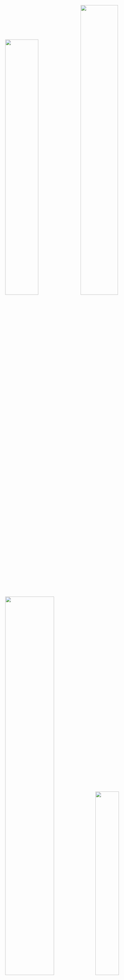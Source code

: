 
  <div id="to-the-top" align="center">
  <a alt="anuraghazra/github-readme-stats" href="https://github.com/anuraghazra/github-readme-stats"><img width="46%" src="stats.svg" /></a>
  &nbsp;
  <a alt="DenverCoder1/github-readme-streak-stats" href="https://github.com/DenverCoder1/github-readme-streak-stats"><img width="49%" src="streak.svg" /></a>
  <a alt="Ashutosh00710/github-readme-activity-graph" href="https://github.com/Ashutosh00710/github-readme-activity-graph"><img width="56%" src="activity.svg" ></a>
  &nbsp;
  <a alt="ryo-ma/github-profile-trophy" href="https://github.com/ryo-ma/github-profile-trophy"><img width="39%" src="trophies.svg" /></a>
  </div>
  <hr />
  

[📃](#--📃) ✨ [Assembly](#--assembly) ✨ [Astro](#--astro) ✨ [Bikeshed](#--bikeshed) ✨ [C](#--c) ✨ [C++](#--c++) ✨ [CSS](#--css) ✨ [Dockerfile](#--dockerfile) ✨ [Go](#--go) ✨ [HCL](#--hcl) ✨ [HTML](#--html) ✨ [Java](#--java) ✨ [JavaScript](#--javascript) ✨ [Jupyter Notebook](#--jupyter-notebook) ✨ [OCaml](#--ocaml) ✨ [PHP](#--php) ✨ [Python](#--python) ✨ [Rust](#--rust) ✨ [SCSS](#--scss) ✨ [Shell](#--shell) ✨ [Solidity](#--solidity) ✨ [Starlark](#--starlark) ✨ [TypeScript](#--typescript) ✨ [Vue](#--vue) ✨ [WebAssembly](#--webassembly)

## [🔝 ✨ 📃](#to-the-top)

 - [web-padawan/awesome-lit](https://github.com/web-padawan/awesome-lit) - A curated list of awesome Lit resources. - *[ [awesome](https://github.com/topics/awesome), [awesome-list](https://github.com/topics/awesome-list), [lit-html](https://github.com/topics/lit-html) ]* - *last updated on Mar 21, 2025 @ 9:49:20 PM*
 - [Zjh-819/LLMDataHub](https://github.com/Zjh-819/LLMDataHub) - A quick guide (especially) for trending instruction finetuning datasets  - *[ [chatbot](https://github.com/topics/chatbot), [chatgpt](https://github.com/topics/chatgpt), [dataset](https://github.com/topics/dataset), [llm](https://github.com/topics/llm) ]* - *last updated on Mar 21, 2025 @ 4:07:20 PM*
 - [trusktr/WebGL-WebGPU-frameworks-libraries](https://github.com/trusktr/WebGL-WebGPU-frameworks-libraries) - A list WebGL/WebGPU/WebXR of libraries and frameworks. - *[ ]* - *last updated on Feb 1, 2025 @ 4:57:48 PM*
 - [Corsinvest/awesome-proxmox-ve](https://github.com/Corsinvest/awesome-proxmox-ve) - A collection of awesome Proxmox VE documentation, tools, api, blogs, site - *[ [article](https://github.com/topics/article), [awesome](https://github.com/topics/awesome), [awesome-list](https://github.com/topics/awesome-list), [proxmox](https://github.com/topics/proxmox), [proxmox-api](https://github.com/topics/proxmox-api), [proxmox-ve](https://github.com/topics/proxmox-ve), [proxmox-virtualization](https://github.com/topics/proxmox-virtualization), [proxmoxve](https://github.com/topics/proxmoxve) ]* - *last updated on Mar 21, 2025 @ 11:50:23 AM*
 - [2-fly-4-ai/V0-system-prompt](https://github.com/2-fly-4-ai/V0-system-prompt) - undefined - *[ ]* - *last updated on Mar 21, 2025 @ 11:26:02 PM*
 - [FavioVazquez/ds-cheatsheets](https://github.com/FavioVazquez/ds-cheatsheets) - List of Data Science Cheatsheets to rule the world - *[ [cheatsheet](https://github.com/topics/cheatsheet), [datascience](https://github.com/topics/datascience), [jupyter](https://github.com/topics/jupyter), [programming](https://github.com/topics/programming), [python](https://github.com/topics/python), [r](https://github.com/topics/r), [spark](https://github.com/topics/spark) ]* - *last updated on Mar 21, 2025 @ 5:08:06 PM*
 - [algomatic-inc/awesome-ai-agents-guide](https://github.com/algomatic-inc/awesome-ai-agents-guide) - 🤖 A collection of AI agents includes research papers, blogs, and products focused on developing autonomous systems. - *[ [ai-agent](https://github.com/topics/ai-agent), [llm](https://github.com/topics/llm), [llm-agent](https://github.com/topics/llm-agent), [memory](https://github.com/topics/memory), [multi-agent-system](https://github.com/topics/multi-agent-system), [perception](https://github.com/topics/perception), [planning](https://github.com/topics/planning), [reasoning](https://github.com/topics/reasoning), [reflection](https://github.com/topics/reflection) ]* - *last updated on Feb 24, 2025 @ 10:27:17 AM*
 - [trimstray/the-book-of-secret-knowledge](https://github.com/trimstray/the-book-of-secret-knowledge) - A collection of inspiring lists, manuals, cheatsheets, blogs, hacks, one-liners, cli/web tools and more. - *[ [awesome](https://github.com/topics/awesome), [awesome-list](https://github.com/topics/awesome-list), [bsd](https://github.com/topics/bsd), [cheatsheets](https://github.com/topics/cheatsheets), [devops](https://github.com/topics/devops), [guidelines](https://github.com/topics/guidelines), [hacking](https://github.com/topics/hacking), [hacks](https://github.com/topics/hacks), [howtos](https://github.com/topics/howtos), [linux](https://github.com/topics/linux), [lists](https://github.com/topics/lists), [manuals](https://github.com/topics/manuals), [one-liners](https://github.com/topics/one-liners), [pentesters](https://github.com/topics/pentesters), [resources](https://github.com/topics/resources), [search-engines](https://github.com/topics/search-engines), [security](https://github.com/topics/security), [security-researchers](https://github.com/topics/security-researchers), [sysops](https://github.com/topics/sysops) ]* - *last updated on Mar 22, 2025 @ 12:08:50 AM*
 - [TheSpeedX/PROXY-List](https://github.com/TheSpeedX/PROXY-List) - Get PROXY List  that gets updated everyday - *[ [anonymity](https://github.com/topics/anonymity), [anonymous](https://github.com/topics/anonymous), [elite](https://github.com/topics/elite), [free](https://github.com/topics/free), [free-proxy](https://github.com/topics/free-proxy), [hacking](https://github.com/topics/hacking), [http](https://github.com/topics/http), [https-proxy](https://github.com/topics/https-proxy), [proxy](https://github.com/topics/proxy), [proxy-list](https://github.com/topics/proxy-list), [socker](https://github.com/topics/socker), [socks](https://github.com/topics/socks), [socks-proxy](https://github.com/topics/socks-proxy), [socks4-proxy](https://github.com/topics/socks4-proxy), [socks5-proxy](https://github.com/topics/socks5-proxy), [speedx](https://github.com/topics/speedx), [vpn](https://github.com/topics/vpn) ]* - *last updated on Mar 21, 2025 @ 11:35:18 AM*
 - [akr3ch/BugBountyBooks](https://github.com/akr3ch/BugBountyBooks) - A collection of PDF/books about the modern web application security and bug bounty. - *[ [bugbounty](https://github.com/topics/bugbounty), [bugbountybooks](https://github.com/topics/bugbountybooks), [bugbountypdf](https://github.com/topics/bugbountypdf), [bugbountytips](https://github.com/topics/bugbountytips), [cheatsheets](https://github.com/topics/cheatsheets), [hackingbooks](https://github.com/topics/hackingbooks) ]* - *last updated on Mar 21, 2025 @ 5:15:28 PM*
 - [nrwl/workshop-nx-labs](https://github.com/nrwl/workshop-nx-labs) - Lab exercises for the Nx Enterprise workshop(s) - *[ ]* - *last updated on Apr 14, 2024 @ 10:34:21 AM*

## [🔝 ✨ Assembly](#to-the-top)

 - [janroesner/sixty5o2](https://github.com/janroesner/sixty5o2) - Micro Kernel / Bootloader for Ben Eater's 6502 Computer - *[ ]* - *last updated on Jan 9, 2025 @ 7:21:12 AM*

## [🔝 ✨ Astro](#to-the-top)

 - [cameronapak/freedom-stack](https://github.com/cameronapak/freedom-stack) - A full-stack Astro starter kit that feels freeing and is free. Ready for use, and even better when using Cursor's IDE. - *[ [alpinejs](https://github.com/topics/alpinejs), [astro](https://github.com/topics/astro), [astro-db](https://github.com/topics/astro-db), [astrojs](https://github.com/topics/astrojs), [astrojs-boilerplate](https://github.com/topics/astrojs-boilerplate), [astrojs-template](https://github.com/topics/astrojs-template), [full-stack](https://github.com/topics/full-stack), [htmx](https://github.com/topics/htmx), [libsql](https://github.com/topics/libsql), [saas-boilerplate](https://github.com/topics/saas-boilerplate), [saas-starter-kit](https://github.com/topics/saas-starter-kit), [turso](https://github.com/topics/turso) ]* - *last updated on Mar 20, 2025 @ 3:05:33 PM*

## [🔝 ✨ Bikeshed](#to-the-top)

 - [immersive-web/WebXR-WebGPU-Binding](https://github.com/immersive-web/WebXR-WebGPU-Binding) - undefined - *[ [incubation](https://github.com/topics/incubation), [webxr](https://github.com/topics/webxr) ]* - *last updated on Mar 7, 2025 @ 9:13:48 AM*

## [🔝 ✨ C](#to-the-top)

 - [php/php-src](https://github.com/php/php-src) - The PHP Interpreter - *[ ]* - *last updated on Mar 21, 2025 @ 6:28:07 PM*
 - [Yubico/yubico-piv-tool](https://github.com/Yubico/yubico-piv-tool) - Command line tool for the YubiKey PIV application - *[ [piv](https://github.com/topics/piv), [pkcs11](https://github.com/topics/pkcs11), [yubikey](https://github.com/topics/yubikey) ]* - *last updated on Mar 19, 2025 @ 10:53:59 PM*
 - [therealsaumil/static-arm-bins](https://github.com/therealsaumil/static-arm-bins) - Statically compiled ARM binaries for debugging and runtime analysis - *[ ]* - *last updated on Mar 13, 2025 @ 2:36:47 AM*
 - [qemu/qemu](https://github.com/qemu/qemu) - Official QEMU mirror. Please see https://www.qemu.org/contribute/ for how to submit changes to QEMU. Pull Requests are ignored. Please only use release tarballs from the QEMU website. - *[ [emulation](https://github.com/topics/emulation), [qemu](https://github.com/topics/qemu), [virtualization](https://github.com/topics/virtualization) ]* - *last updated on Mar 22, 2025 @ 12:04:08 AM*
 - [gitter-badger/modbusd](https://github.com/gitter-badger/modbusd) - Modbus master daemon based on libmodbus - *[ ]* - *last updated on Apr 29, 2022 @ 2:47:23 AM*

## [🔝 ✨ C++](#to-the-top)

 - [codeplaysoftware/cuda-to-sycl-nbody](https://github.com/codeplaysoftware/cuda-to-sycl-nbody) - undefined - *[ ]* - *last updated on Feb 8, 2025 @ 7:08:02 PM*
 - [emscripten-core/emscripten](https://github.com/emscripten-core/emscripten) - Emscripten: An LLVM-to-WebAssembly Compiler - *[ [emscripten](https://github.com/topics/emscripten), [hacktoberfest](https://github.com/topics/hacktoberfest), [wasm](https://github.com/topics/wasm), [webassembly](https://github.com/topics/webassembly) ]* - *last updated on Mar 21, 2025 @ 11:29:02 PM*
 - [uxlfoundation/oneapi-construction-kit](https://github.com/uxlfoundation/oneapi-construction-kit) - undefined - *[ ]* - *last updated on Mar 21, 2025 @ 4:02:32 PM*

## [🔝 ✨ CSS](#to-the-top)

 - [mrholek/CoreUI-AngularJS](https://github.com/mrholek/CoreUI-AngularJS) - CoreUI AngularJS is free AngularJS admin template based on Bootstrap 4 - *[ [admin](https://github.com/topics/admin), [admin-dashboard](https://github.com/topics/admin-dashboard), [admin-panel](https://github.com/topics/admin-panel), [angularjs](https://github.com/topics/angularjs), [bootstrap](https://github.com/topics/bootstrap), [bootstrap-4](https://github.com/topics/bootstrap-4), [bootstrap-theme](https://github.com/topics/bootstrap-theme), [bootstrap4](https://github.com/topics/bootstrap4), [dashboard-templates](https://github.com/topics/dashboard-templates), [dashboards](https://github.com/topics/dashboards), [scss](https://github.com/topics/scss) ]* - *last updated on Mar 5, 2025 @ 3:32:04 AM*

## [🔝 ✨ Dockerfile](#to-the-top)

 - [jessfraz/dockerfiles](https://github.com/jessfraz/dockerfiles) - Various Dockerfiles I use on the desktop and on servers. - *[ [bash](https://github.com/topics/bash), [containers](https://github.com/topics/containers), [docker](https://github.com/topics/docker), [dockerfile](https://github.com/topics/dockerfile), [dockerfiles](https://github.com/topics/dockerfiles), [linux](https://github.com/topics/linux), [shell](https://github.com/topics/shell) ]* - *last updated on Mar 21, 2025 @ 9:10:52 PM*

## [🔝 ✨ Go](#to-the-top)

 - [opentofu/opentofu](https://github.com/opentofu/opentofu) - OpenTofu lets you declaratively manage your cloud infrastructure. - *[ ]* - *last updated on Mar 21, 2025 @ 11:14:18 PM*
 - [rancher/rke2](https://github.com/rancher/rke2) - undefined - *[ ]* - *last updated on Mar 21, 2025 @ 7:50:20 PM*
 - [hashicorp/terraform](https://github.com/hashicorp/terraform) - Terraform enables you to safely and predictably create, change, and improve infrastructure. It is a source-available tool that codifies APIs into declarative configuration files that can be shared amongst team members, treated as code, edited, reviewed, and versioned. - *[ [cloud](https://github.com/topics/cloud), [cloud-management](https://github.com/topics/cloud-management), [graph](https://github.com/topics/graph), [infrastructure-as-code](https://github.com/topics/infrastructure-as-code), [terraform](https://github.com/topics/terraform) ]* - *last updated on Mar 21, 2025 @ 10:26:11 PM*
 - [GoogleCloudPlatform/terraformer](https://github.com/GoogleCloudPlatform/terraformer) - CLI tool to generate terraform files from existing infrastructure (reverse Terraform). Infrastructure to Code - *[ [aws](https://github.com/topics/aws), [cloud](https://github.com/topics/cloud), [gcp](https://github.com/topics/gcp), [golang](https://github.com/topics/golang), [google-cloud](https://github.com/topics/google-cloud), [hcl](https://github.com/topics/hcl), [infrastructure-as-code](https://github.com/topics/infrastructure-as-code), [kubernetes](https://github.com/topics/kubernetes), [terraform](https://github.com/topics/terraform), [terraform-configurations](https://github.com/topics/terraform-configurations) ]* - *last updated on Mar 21, 2025 @ 9:18:19 PM*
 - [massnetorg/MassNet-miner](https://github.com/massnetorg/MassNet-miner) - MassNet-miner is a Golang implementation of MassNet full-node miner. - *[ ]* - *last updated on Dec 31, 2024 @ 11:45:27 PM*
 - [gopasspw/gopass](https://github.com/gopasspw/gopass) - The slightly more awesome standard unix password manager for teams - *[ [git](https://github.com/topics/git), [go](https://github.com/topics/go), [gpg](https://github.com/topics/gpg), [hacktoberfest](https://github.com/topics/hacktoberfest), [password-manager](https://github.com/topics/password-manager), [security](https://github.com/topics/security) ]* - *last updated on Mar 20, 2025 @ 10:41:14 PM*
 - [ollama/ollama](https://github.com/ollama/ollama) - Get up and running with Llama 3.3, DeepSeek-R1, Phi-4, Gemma 3, and other large language models. - *[ [deepseek](https://github.com/topics/deepseek), [gemma](https://github.com/topics/gemma), [gemma2](https://github.com/topics/gemma2), [gemma3](https://github.com/topics/gemma3), [go](https://github.com/topics/go), [golang](https://github.com/topics/golang), [llama](https://github.com/topics/llama), [llama2](https://github.com/topics/llama2), [llama3](https://github.com/topics/llama3), [llava](https://github.com/topics/llava), [llm](https://github.com/topics/llm), [llms](https://github.com/topics/llms), [mistral](https://github.com/topics/mistral), [ollama](https://github.com/topics/ollama), [phi3](https://github.com/topics/phi3), [phi4](https://github.com/topics/phi4), [qwen](https://github.com/topics/qwen) ]* - *last updated on Mar 21, 2025 @ 11:59:04 PM*
 - [danielmiessler/fabric](https://github.com/danielmiessler/fabric) - fabric is an open-source framework for augmenting humans using AI. It provides a modular framework for solving specific problems using a crowdsourced set of AI prompts that can be used anywhere. - *[ [ai](https://github.com/topics/ai), [augmentation](https://github.com/topics/augmentation), [flourishing](https://github.com/topics/flourishing), [life](https://github.com/topics/life), [work](https://github.com/topics/work) ]* - *last updated on Mar 21, 2025 @ 11:51:14 PM*

## [🔝 ✨ HCL](#to-the-top)

 - [Azure/terraform](https://github.com/Azure/terraform) - Source code for the Azure Marketplace Terraform development VM package. - *[ ]* - *last updated on Mar 21, 2025 @ 2:19:18 PM*

## [🔝 ✨ HTML](#to-the-top)

 - [sugarchain-project/web-wallet](https://github.com/sugarchain-project/web-wallet) - Simple web wallet - *[ ]* - *last updated on Dec 28, 2024 @ 4:57:43 AM*
 - [MicroBitcoinOrg/microbitcoinorg.github.io](https://github.com/MicroBitcoinOrg/microbitcoinorg.github.io) - Home of MicroBitcoin - *[ ]* - *last updated on Jan 23, 2025 @ 4:49:24 AM*
 - [irthomasthomas/undecidability](https://github.com/irthomasthomas/undecidability) - undefined - *[ ]* - *last updated on Feb 22, 2025 @ 3:39:32 PM*

## [🔝 ✨ Java](#to-the-top)

 - [CellularPrivacy/Android-IMSI-Catcher-Detector](https://github.com/CellularPrivacy/Android-IMSI-Catcher-Detector) - AIMSICD • Fight IMSI-Catcher, StingRay and silent SMS! - *[ [android](https://github.com/topics/android) ]* - *last updated on Mar 20, 2025 @ 1:44:01 PM*

## [🔝 ✨ JavaScript](#to-the-top)

 - [vitejs/awesome-vite](https://github.com/vitejs/awesome-vite) - ⚡️ A curated list of awesome things related to Vite.js - *[ [awesome](https://github.com/topics/awesome), [awesome-list](https://github.com/topics/awesome-list), [vite](https://github.com/topics/vite), [vitejs](https://github.com/topics/vitejs) ]* - *last updated on Mar 21, 2025 @ 10:12:46 PM*
 - [anuraghazra/github-readme-stats](https://github.com/anuraghazra/github-readme-stats) - :zap: Dynamically generated stats for your github readmes - *[ [dynamic](https://github.com/topics/dynamic), [hacktoberfest](https://github.com/topics/hacktoberfest), [profile-readme](https://github.com/topics/profile-readme), [readme-generator](https://github.com/topics/readme-generator), [readme-stats](https://github.com/topics/readme-stats), [serverless](https://github.com/topics/serverless) ]* - *last updated on Mar 21, 2025 @ 9:36:15 PM*
 - [skyfe79/awesome-readme-generator](https://github.com/skyfe79/awesome-readme-generator) - Generate Awesome Readme.md from your Github starred repos ;) - *[ [actions](https://github.com/topics/actions) ]* - *last updated on Mar 20, 2025 @ 6:00:26 AM*
 - [badges/shields](https://github.com/badges/shields) - Concise, consistent, and legible badges in SVG and raster format - *[ [badge](https://github.com/topics/badge), [badge-maker](https://github.com/topics/badge-maker), [github](https://github.com/topics/github), [hacktoberfest](https://github.com/topics/hacktoberfest), [metadata](https://github.com/topics/metadata), [status](https://github.com/topics/status), [svg](https://github.com/topics/svg) ]* - *last updated on Mar 21, 2025 @ 9:24:37 PM*
 - [lowlighter/metrics](https://github.com/lowlighter/metrics) - 📊 An infographics generator with 30+ plugins and 300+ options to display stats about your GitHub account and render them as SVG, Markdown, PDF or JSON! - *[ [automated](https://github.com/topics/automated), [automation](https://github.com/topics/automation), [github](https://github.com/topics/github), [github-action](https://github.com/topics/github-action), [github-api](https://github.com/topics/github-api), [github-metrics](https://github.com/topics/github-metrics), [github-profile](https://github.com/topics/github-profile), [javascript](https://github.com/topics/javascript), [metrics](https://github.com/topics/metrics), [profile](https://github.com/topics/profile), [profile-card](https://github.com/topics/profile-card), [profile-readme](https://github.com/topics/profile-readme), [readme](https://github.com/topics/readme), [readme-generator](https://github.com/topics/readme-generator), [readme-profile](https://github.com/topics/readme-profile), [svg-image](https://github.com/topics/svg-image) ]* - *last updated on Mar 21, 2025 @ 8:48:49 PM*
 - [DustinBrett/daedalOS](https://github.com/DustinBrett/daedalOS) - Desktop environment in the browser - *[ [desktop-environment](https://github.com/topics/desktop-environment), [javascript](https://github.com/topics/javascript), [os](https://github.com/topics/os), [web-desktop](https://github.com/topics/web-desktop) ]* - *last updated on Mar 21, 2025 @ 8:24:16 PM*
 - [OutCast3k/coinbin](https://github.com/OutCast3k/coinbin) - Javascript Bitcoin Wallet. Supports Multisig, Stealth, HD, SegWit, Bech32, Time Locked Addresses, RBF and more! - *[ [bech32](https://github.com/topics/bech32), [bitcoin](https://github.com/topics/bitcoin), [bitcoin-wallet](https://github.com/topics/bitcoin-wallet), [coinbin](https://github.com/topics/coinbin), [doublespend](https://github.com/topics/doublespend), [fee](https://github.com/topics/fee), [hd](https://github.com/topics/hd), [javascript](https://github.com/topics/javascript), [mit](https://github.com/topics/mit), [multisig](https://github.com/topics/multisig), [ntimelock](https://github.com/topics/ntimelock), [offline](https://github.com/topics/offline), [opensource](https://github.com/topics/opensource), [raw](https://github.com/topics/raw), [rbf](https://github.com/topics/rbf), [segwit](https://github.com/topics/segwit), [sign](https://github.com/topics/sign), [transaction](https://github.com/topics/transaction), [wallet](https://github.com/topics/wallet) ]* - *last updated on Mar 19, 2025 @ 6:51:56 PM*
 - [nodejs/node](https://github.com/nodejs/node) - Node.js JavaScript runtime ✨🐢🚀✨ - *[ [javascript](https://github.com/topics/javascript), [js](https://github.com/topics/js), [linux](https://github.com/topics/linux), [macos](https://github.com/topics/macos), [mit](https://github.com/topics/mit), [node](https://github.com/topics/node), [nodejs](https://github.com/topics/nodejs), [runtime](https://github.com/topics/runtime), [windows](https://github.com/topics/windows) ]* - *last updated on Mar 21, 2025 @ 9:33:55 PM*
 - [open-webui/open-webui](https://github.com/open-webui/open-webui) - User-friendly AI Interface (Supports Ollama, OpenAI API, ...) - *[ [ai](https://github.com/topics/ai), [llm](https://github.com/topics/llm), [llm-ui](https://github.com/topics/llm-ui), [llm-webui](https://github.com/topics/llm-webui), [llms](https://github.com/topics/llms), [ollama](https://github.com/topics/ollama), [ollama-webui](https://github.com/topics/ollama-webui), [open-webui](https://github.com/topics/open-webui), [openai](https://github.com/topics/openai), [rag](https://github.com/topics/rag), [self-hosted](https://github.com/topics/self-hosted), [ui](https://github.com/topics/ui), [webui](https://github.com/topics/webui) ]* - *last updated on Mar 22, 2025 @ 12:03:50 AM*
 - [LeCoupa/awesome-cheatsheets](https://github.com/LeCoupa/awesome-cheatsheets) - 👩‍💻👨‍💻 Awesome cheatsheets for popular programming languages, frameworks and development tools. They include everything you should know in one single file. - *[ [backend](https://github.com/topics/backend), [bash](https://github.com/topics/bash), [cheatsheet](https://github.com/topics/cheatsheet), [cheatsheets](https://github.com/topics/cheatsheets), [database](https://github.com/topics/database), [django](https://github.com/topics/django), [docker](https://github.com/topics/docker), [feathersjs](https://github.com/topics/feathersjs), [frontend](https://github.com/topics/frontend), [javascript](https://github.com/topics/javascript), [kubernetes](https://github.com/topics/kubernetes), [language](https://github.com/topics/language), [nodejs](https://github.com/topics/nodejs), [php](https://github.com/topics/php), [programming-language](https://github.com/topics/programming-language), [redis](https://github.com/topics/redis), [sailsjs](https://github.com/topics/sailsjs), [vim](https://github.com/topics/vim), [vuejs](https://github.com/topics/vuejs), [xcode](https://github.com/topics/xcode) ]* - *last updated on Mar 21, 2025 @ 11:38:07 PM*
 - [vercel/next.js](https://github.com/vercel/next.js) - The React Framework - *[ [blog](https://github.com/topics/blog), [browser](https://github.com/topics/browser), [compiler](https://github.com/topics/compiler), [components](https://github.com/topics/components), [hybrid](https://github.com/topics/hybrid), [nextjs](https://github.com/topics/nextjs), [node](https://github.com/topics/node), [react](https://github.com/topics/react), [server-rendering](https://github.com/topics/server-rendering), [ssg](https://github.com/topics/ssg), [static](https://github.com/topics/static), [static-site-generator](https://github.com/topics/static-site-generator), [universal](https://github.com/topics/universal), [vercel](https://github.com/topics/vercel) ]* - *last updated on Mar 22, 2025 @ 12:08:32 AM*
 - [webmachinelearning/webnn-samples](https://github.com/webmachinelearning/webnn-samples) - 🧠✨ Web Neural Network API samples - *[ ]* - *last updated on Mar 13, 2025 @ 4:19:22 PM*
 - [PaulKinlan/idb-vector](https://github.com/PaulKinlan/idb-vector) - A simple vector database built on idb - *[ ]* - *last updated on Mar 17, 2025 @ 7:20:15 PM*
 - [AshMartian/unofficial-sense](https://github.com/AshMartian/unofficial-sense) - NodeJS Unnoficial Sense API integration - *[ ]* - *last updated on Mar 4, 2023 @ 11:55:36 PM*
 - [vercel/ncc](https://github.com/vercel/ncc) - Compile a Node.js project into a single file. Supports TypeScript, binary addons, dynamic requires. - *[ ]* - *last updated on Mar 20, 2025 @ 7:41:07 AM*
 - [alyssaxuu/flowy](https://github.com/alyssaxuu/flowy) - The minimal javascript library to create flowcharts ✨ - *[ [diagrams](https://github.com/topics/diagrams), [drag-and-drop](https://github.com/topics/drag-and-drop), [engine](https://github.com/topics/engine), [flowchart](https://github.com/topics/flowchart), [javascript](https://github.com/topics/javascript), [javascript-library](https://github.com/topics/javascript-library), [marketing](https://github.com/topics/marketing), [marketing-automation](https://github.com/topics/marketing-automation), [minimal](https://github.com/topics/minimal), [zapier](https://github.com/topics/zapier) ]* - *last updated on Mar 21, 2025 @ 9:15:22 PM*
 - [sveltejs/svelte](https://github.com/sveltejs/svelte) - web development for the rest of us - *[ [compiler](https://github.com/topics/compiler), [template](https://github.com/topics/template), [ui](https://github.com/topics/ui) ]* - *last updated on Mar 21, 2025 @ 11:04:06 PM*
 - [khrome83/khrome.dev](https://github.com/khrome83/khrome.dev) - Public Website and Blog - *[ ]* - *last updated on Apr 12, 2024 @ 10:11:11 AM*
 - [SocketCluster/socketcluster](https://github.com/SocketCluster/socketcluster) - Highly scalable realtime pub/sub and RPC framework - *[ [docker](https://github.com/topics/docker), [framework](https://github.com/topics/framework), [javascript](https://github.com/topics/javascript), [kubernetes](https://github.com/topics/kubernetes), [nodejs](https://github.com/topics/nodejs), [pubsub](https://github.com/topics/pubsub), [realtime](https://github.com/topics/realtime), [scalable](https://github.com/topics/scalable), [socketcluster](https://github.com/topics/socketcluster), [websocket](https://github.com/topics/websocket), [websockets](https://github.com/topics/websockets) ]* - *last updated on Mar 15, 2025 @ 8:58:48 PM*
 - [Chabane/generator-mitosis](https://github.com/Chabane/generator-mitosis) - A micro-service infrastructure generator based on Yeoman/Chatbot, Kubernetes/Docker Swarm, Traefik, Ansible, Jenkins, Spark, Hadoop, Kafka, etc. - *[ [ansible](https://github.com/topics/ansible), [chatbot](https://github.com/topics/chatbot), [docker](https://github.com/topics/docker), [elasticsearch](https://github.com/topics/elasticsearch), [golang](https://github.com/topics/golang), [jenkins](https://github.com/topics/jenkins), [kafka](https://github.com/topics/kafka), [kibana](https://github.com/topics/kibana), [kubernetes](https://github.com/topics/kubernetes), [logstash](https://github.com/topics/logstash), [machine-learning](https://github.com/topics/machine-learning), [rust](https://github.com/topics/rust), [sonarqube](https://github.com/topics/sonarqube), [spark](https://github.com/topics/spark), [swarm](https://github.com/topics/swarm), [traefik](https://github.com/topics/traefik), [vagrant](https://github.com/topics/vagrant), [yeoman-generator](https://github.com/topics/yeoman-generator) ]* - *last updated on Feb 19, 2025 @ 6:01:18 AM*
 - [OptimalBits/bull](https://github.com/OptimalBits/bull) - Premium Queue package for handling distributed jobs and messages in NodeJS. - *[ [job](https://github.com/topics/job), [job-queue](https://github.com/topics/job-queue), [message](https://github.com/topics/message), [message-queue](https://github.com/topics/message-queue), [nodejs](https://github.com/topics/nodejs), [priority](https://github.com/topics/priority), [queue](https://github.com/topics/queue), [rate-limiter](https://github.com/topics/rate-limiter), [scheduler](https://github.com/topics/scheduler) ]* - *last updated on Mar 21, 2025 @ 7:27:36 PM*
 - [qiskit-community/qiskit-js](https://github.com/qiskit-community/qiskit-js) - :atom_symbol: Qiskit (Quantum Information Science Kit) for JavaScript - *[ ]* - *last updated on Mar 17, 2025 @ 8:39:17 AM*
 - [stvbll/google-sheets-solaredge](https://github.com/stvbll/google-sheets-solaredge) - Collection of Google Sheets scripts for interacting with SolarEdge API - *[ ]* - *last updated on Jan 25, 2025 @ 8:31:05 PM*
 - [alexanderbazo/SolarBoard](https://github.com/alexanderbazo/SolarBoard) - SolarBoard is a javascript dashboard for SolarEdge systems. - *[ [javascript-dashboard](https://github.com/topics/javascript-dashboard), [photovoltaic](https://github.com/topics/photovoltaic), [solar-energy](https://github.com/topics/solar-energy), [solaredge](https://github.com/topics/solaredge) ]* - *last updated on May 16, 2024 @ 8:38:34 AM*
 - [quarkbyte/owl-fe](https://github.com/quarkbyte/owl-fe) - undefined - *[ ]* - *last updated on Oct 23, 2018 @ 11:49:40 PM*
 - [jovermier/modbusIoT](https://github.com/jovermier/modbusIoT) - undefined - *[ ]* - *last updated on Jun 20, 2024 @ 12:48:58 AM*
 - [nrwl/bazel-cli-build](https://github.com/nrwl/bazel-cli-build) - undefined - *[ ]* - *last updated on Mar 28, 2024 @ 11:26:16 PM*
 - [pongiof/circly](https://github.com/pongiof/circly) - undefined - *[ ]* - *last updated on Feb 6, 2022 @ 3:54:56 PM*

## [🔝 ✨ Jupyter-Notebook](#to-the-top)

 - [bmild/nerf](https://github.com/bmild/nerf) - Code release for NeRF (Neural Radiance Fields) - *[ [nerf](https://github.com/topics/nerf), [neural-radiance-fields](https://github.com/topics/neural-radiance-fields) ]* - *last updated on Mar 21, 2025 @ 10:29:06 PM*

## [🔝 ✨ OCaml](#to-the-top)

 - [terrateamio/terrateam](https://github.com/terrateamio/terrateam) - Terrateam is an open-source GitOps CI/CD platform for automating infrastructure workflows. It integrates with GitHub to orchestrate Terraform, OpenTofu, CDKTF, Terragrunt, and Pulumi operations via pull requests. - *[ [automation](https://github.com/topics/automation), [cloud-management](https://github.com/topics/cloud-management), [devops](https://github.com/topics/devops), [github-actions](https://github.com/topics/github-actions), [infrastructure-as-code](https://github.com/topics/infrastructure-as-code), [infrastructure-automation](https://github.com/topics/infrastructure-automation), [infrastructure-orchestration](https://github.com/topics/infrastructure-orchestration), [ocaml](https://github.com/topics/ocaml), [opentofu](https://github.com/topics/opentofu), [pulumi](https://github.com/topics/pulumi), [tacos](https://github.com/topics/tacos), [terraform](https://github.com/topics/terraform), [terraform-github-actions](https://github.com/topics/terraform-github-actions) ]* - *last updated on Mar 21, 2025 @ 8:17:48 AM*

## [🔝 ✨ PHP](#to-the-top)

 - [DenverCoder1/github-readme-streak-stats](https://github.com/DenverCoder1/github-readme-streak-stats) - 🔥 Stay motivated and show off your contribution streak! 🌟 Display your total contributions, current streak, and longest streak on your GitHub profile README - *[ [dynamic](https://github.com/topics/dynamic), [github](https://github.com/topics/github), [github-profile](https://github.com/topics/github-profile), [github-readme-stats](https://github.com/topics/github-readme-stats), [hacktoberfest](https://github.com/topics/hacktoberfest), [php](https://github.com/topics/php), [profile](https://github.com/topics/profile), [profile-readme](https://github.com/topics/profile-readme), [readme](https://github.com/topics/readme), [readme-stats](https://github.com/topics/readme-stats), [stats](https://github.com/topics/stats), [streak](https://github.com/topics/streak) ]* - *last updated on Mar 21, 2025 @ 8:25:12 PM*
 - [composer/composer](https://github.com/composer/composer) - Dependency Manager for PHP - *[ [composer](https://github.com/topics/composer), [dependency-manager](https://github.com/topics/dependency-manager), [package-manager](https://github.com/topics/package-manager), [packages](https://github.com/topics/packages), [php](https://github.com/topics/php) ]* - *last updated on Mar 21, 2025 @ 5:05:57 PM*
 - [danielmiessler/SecLists](https://github.com/danielmiessler/SecLists) - SecLists is the security tester's companion. It's a collection of multiple types of lists used during security assessments, collected in one place. List types include usernames, passwords, URLs, sensitive data patterns, fuzzing payloads, web shells, and many more. - *[ ]* - *last updated on Mar 22, 2025 @ 12:05:19 AM*
 - [squizlabs/PHP_CodeSniffer](https://github.com/squizlabs/PHP_CodeSniffer) - PHP_CodeSniffer tokenizes PHP files and detects violations of a defined set of coding standards. - *[ [automation](https://github.com/topics/automation), [cli](https://github.com/topics/cli), [coding-standards](https://github.com/topics/coding-standards), [php](https://github.com/topics/php), [qa](https://github.com/topics/qa), [static-analysis](https://github.com/topics/static-analysis) ]* - *last updated on Mar 21, 2025 @ 1:41:13 PM*
 - [PHPCompatibility/PHPCompatibility](https://github.com/PHPCompatibility/PHPCompatibility) - PHP Compatibility check for PHP_CodeSniffer - *[ [compatibility](https://github.com/topics/compatibility), [compatibility-testing](https://github.com/topics/compatibility-testing), [composer](https://github.com/topics/composer), [custom-ruleset](https://github.com/topics/custom-ruleset), [php](https://github.com/topics/php), [php-codesniffer](https://github.com/topics/php-codesniffer), [php-features](https://github.com/topics/php-features), [php-versions](https://github.com/topics/php-versions), [phpcompatibility](https://github.com/topics/phpcompatibility), [phpcompatibility-standard](https://github.com/topics/phpcompatibility-standard), [phpcs](https://github.com/topics/phpcs), [ruleset](https://github.com/topics/ruleset) ]* - *last updated on Mar 12, 2025 @ 2:47:42 PM*

## [🔝 ✨ Python](#to-the-top)

 - [Aider-AI/aider](https://github.com/Aider-AI/aider) - aider is AI pair programming in your terminal - *[ [anthropic](https://github.com/topics/anthropic), [chatgpt](https://github.com/topics/chatgpt), [claude-3](https://github.com/topics/claude-3), [cli](https://github.com/topics/cli), [command-line](https://github.com/topics/command-line), [gemini](https://github.com/topics/gemini), [gpt-3](https://github.com/topics/gpt-3), [gpt-35-turbo](https://github.com/topics/gpt-35-turbo), [gpt-4](https://github.com/topics/gpt-4), [gpt-4o](https://github.com/topics/gpt-4o), [llama](https://github.com/topics/llama), [openai](https://github.com/topics/openai), [sonnet](https://github.com/topics/sonnet) ]* - *last updated on Mar 21, 2025 @ 11:52:33 PM*
 - [ml-explore/mlx-examples](https://github.com/ml-explore/mlx-examples) - Examples in the MLX framework - *[ [mlx](https://github.com/topics/mlx) ]* - *last updated on Mar 21, 2025 @ 4:48:31 PM*
 - [Qiskit/qiskit](https://github.com/Qiskit/qiskit) - Qiskit is an open-source SDK for working with quantum computers at the level of extended quantum circuits, operators, and primitives. - *[ [python](https://github.com/topics/python), [qiskit](https://github.com/topics/qiskit), [quantum](https://github.com/topics/quantum), [quantum-circuit](https://github.com/topics/quantum-circuit), [quantum-computing](https://github.com/topics/quantum-computing), [quantum-programming-language](https://github.com/topics/quantum-programming-language), [sdk](https://github.com/topics/sdk) ]* - *last updated on Mar 21, 2025 @ 6:23:22 PM*
 - [ansible/ansible](https://github.com/ansible/ansible) - Ansible is a radically simple IT automation platform that makes your applications and systems easier to deploy and maintain. Automate everything from code deployment to network configuration to cloud management, in a language that approaches plain English, using SSH, with no agents to install on remote systems. https://docs.ansible.com. - *[ [ansible](https://github.com/topics/ansible), [hacktoberfest](https://github.com/topics/hacktoberfest), [python](https://github.com/topics/python) ]* - *last updated on Mar 21, 2025 @ 11:03:16 PM*
 - [chubin/cheat.sh](https://github.com/chubin/cheat.sh) - the only cheat sheet you need - *[ [cheatsheet](https://github.com/topics/cheatsheet), [cli](https://github.com/topics/cli), [command-line](https://github.com/topics/command-line), [curl](https://github.com/topics/curl), [documentation](https://github.com/topics/documentation), [examples](https://github.com/topics/examples), [hacktoberfest2021](https://github.com/topics/hacktoberfest2021), [help](https://github.com/topics/help), [terminal](https://github.com/topics/terminal), [tldr](https://github.com/topics/tldr) ]* - *last updated on Mar 21, 2025 @ 4:32:51 PM*
 - [tinyfish-io/agentql](https://github.com/tinyfish-io/agentql) - AgentQL is a suite of tools for connecting your AI to the web. Featuring a query language and Playwright integrations for interacting with elements and extracting data quickly, precisely, and at scale. Includes REST API, Python and JavaScript SDKs, browser debugger. - *[ [agent](https://github.com/topics/agent), [ai](https://github.com/topics/ai), [aiagent](https://github.com/topics/aiagent), [automation](https://github.com/topics/automation), [javascript](https://github.com/topics/javascript), [playwright](https://github.com/topics/playwright), [python](https://github.com/topics/python), [rpa](https://github.com/topics/rpa), [scraping](https://github.com/topics/scraping), [web](https://github.com/topics/web), [web-scraping](https://github.com/topics/web-scraping), [web-scraping-colabs](https://github.com/topics/web-scraping-colabs), [web-scraping-javascript](https://github.com/topics/web-scraping-javascript), [web-scraping-python](https://github.com/topics/web-scraping-python), [web-scrapping](https://github.com/topics/web-scrapping), [webagent](https://github.com/topics/webagent) ]* - *last updated on Mar 21, 2025 @ 4:24:43 PM*
 - [bks1242/ai-reflection-agent](https://github.com/bks1242/ai-reflection-agent) - undefined - *[ ]* - *last updated on Dec 19, 2024 @ 6:19:59 AM*
 - [botextractai/ai-autogen-multi-agent](https://github.com/botextractai/ai-autogen-multi-agent) - AutoGen multi AI agent blog post writing using reflection - *[ ]* - *last updated on Mar 21, 2025 @ 11:49:03 AM*
 - [unslothai/unsloth](https://github.com/unslothai/unsloth) - Finetune Llama 3.3, DeepSeek-R1, Gemma 3 & Reasoning LLMs 2x faster with 70% less memory! 🦥 - *[ [deepseek](https://github.com/topics/deepseek), [deepseek-r1](https://github.com/topics/deepseek-r1), [fine-tuning](https://github.com/topics/fine-tuning), [finetuning](https://github.com/topics/finetuning), [gemma](https://github.com/topics/gemma), [gemma2](https://github.com/topics/gemma2), [gemma3](https://github.com/topics/gemma3), [llama](https://github.com/topics/llama), [llama3](https://github.com/topics/llama3), [llm](https://github.com/topics/llm), [llms](https://github.com/topics/llms), [lora](https://github.com/topics/lora), [mistral](https://github.com/topics/mistral), [phi3](https://github.com/topics/phi3), [qlora](https://github.com/topics/qlora), [unsloth](https://github.com/topics/unsloth) ]* - *last updated on Mar 22, 2025 @ 12:02:39 AM*
 - [OWASP/CheatSheetSeries](https://github.com/OWASP/CheatSheetSeries) - The OWASP Cheat Sheet Series was created to provide a concise collection of high value information on specific application security topics. - *[ [application-security](https://github.com/topics/application-security), [appsec](https://github.com/topics/appsec), [best-practices](https://github.com/topics/best-practices), [cheatsheets](https://github.com/topics/cheatsheets), [code](https://github.com/topics/code), [owasp](https://github.com/topics/owasp), [security](https://github.com/topics/security) ]* - *last updated on Mar 21, 2025 @ 8:53:03 PM*
 - [intel/ipex-llm](https://github.com/intel/ipex-llm) - Accelerate local LLM inference and finetuning (LLaMA, Mistral, ChatGLM, Qwen, DeepSeek, Mixtral, Gemma, Phi, MiniCPM, Qwen-VL, MiniCPM-V, etc.) on Intel XPU (e.g., local PC with iGPU and NPU, discrete GPU such as Arc, Flex and Max); seamlessly integrate with llama.cpp, Ollama, HuggingFace, LangChain, LlamaIndex, vLLM, DeepSpeed, Axolotl, etc. - *[ [gpu](https://github.com/topics/gpu), [llm](https://github.com/topics/llm), [pytorch](https://github.com/topics/pytorch), [transformers](https://github.com/topics/transformers) ]* - *last updated on Mar 21, 2025 @ 9:26:58 PM*
 - [google/mipnerf](https://github.com/google/mipnerf) - undefined - *[ ]* - *last updated on Mar 21, 2025 @ 12:27:59 AM*
 - [google-research/multinerf](https://github.com/google-research/multinerf) - A Code Release for Mip-NeRF 360, Ref-NeRF, and RawNeRF - *[ [nerf](https://github.com/topics/nerf), [neural-radiance-fields](https://github.com/topics/neural-radiance-fields) ]* - *last updated on Mar 21, 2025 @ 11:37:19 AM*
 - [xai-org/grok-1](https://github.com/xai-org/grok-1) - Grok open release - *[ ]* - *last updated on Mar 21, 2025 @ 11:28:53 PM*
 - [huggingface/transformers](https://github.com/huggingface/transformers) - 🤗 Transformers: State-of-the-art Machine Learning for Pytorch, TensorFlow, and JAX. - *[ [bert](https://github.com/topics/bert), [deep-learning](https://github.com/topics/deep-learning), [flax](https://github.com/topics/flax), [hacktoberfest](https://github.com/topics/hacktoberfest), [jax](https://github.com/topics/jax), [language-model](https://github.com/topics/language-model), [language-models](https://github.com/topics/language-models), [machine-learning](https://github.com/topics/machine-learning), [model-hub](https://github.com/topics/model-hub), [natural-language-processing](https://github.com/topics/natural-language-processing), [nlp](https://github.com/topics/nlp), [nlp-library](https://github.com/topics/nlp-library), [pretrained-models](https://github.com/topics/pretrained-models), [python](https://github.com/topics/python), [pytorch](https://github.com/topics/pytorch), [pytorch-transformers](https://github.com/topics/pytorch-transformers), [seq2seq](https://github.com/topics/seq2seq), [speech-recognition](https://github.com/topics/speech-recognition), [tensorflow](https://github.com/topics/tensorflow), [transformer](https://github.com/topics/transformer) ]* - *last updated on Mar 22, 2025 @ 12:02:13 AM*
 - [openfaas/workshop](https://github.com/openfaas/workshop) - Learn Serverless for Kubernetes with OpenFaaS - *[ [docker](https://github.com/topics/docker), [hands-on](https://github.com/topics/hands-on), [labs](https://github.com/topics/labs), [openfaas](https://github.com/topics/openfaas), [serverless](https://github.com/topics/serverless), [workshop](https://github.com/topics/workshop) ]* - *last updated on Feb 9, 2025 @ 12:16:13 PM*
 - [Toxicable/bazel-monorepo-example](https://github.com/Toxicable/bazel-monorepo-example) - undefined - *[ ]* - *last updated on Dec 16, 2021 @ 8:34:14 PM*
 - [nrwl/nx-bazel-example](https://github.com/nrwl/nx-bazel-example) - undefined - *[ ]* - *last updated on Sep 30, 2024 @ 2:02:39 PM*

## [🔝 ✨ Rust](#to-the-top)

 - [not-pizza/victor](https://github.com/not-pizza/victor) - Web-optimized vector database (written in Rust). - *[ [embeddings](https://github.com/topics/embeddings), [indexeddb](https://github.com/topics/indexeddb), [pca](https://github.com/topics/pca), [vector-database](https://github.com/topics/vector-database), [wasm](https://github.com/topics/wasm) ]* - *last updated on Mar 21, 2025 @ 1:12:01 PM*
 - [elichai/kaspa-miner](https://github.com/elichai/kaspa-miner) - A fast CPU miner for Kaspa - *[ ]* - *last updated on Mar 10, 2025 @ 7:58:20 AM*

## [🔝 ✨ SCSS](#to-the-top)

 - [rstacruz/cheatsheets](https://github.com/rstacruz/cheatsheets) - Cheatsheets for web development - devhints.io - *[ ]* - *last updated on Mar 21, 2025 @ 5:46:26 PM*

## [🔝 ✨ Shell](#to-the-top)

 - [docker-library/official-images](https://github.com/docker-library/official-images) - Primary source of truth for the Docker "Official Images" program - *[ ]* - *last updated on Mar 21, 2025 @ 6:58:46 PM*
 - [jessfraz/dotfiles](https://github.com/jessfraz/dotfiles) - My dotfiles. Buyer beware ;) - *[ [bash](https://github.com/topics/bash), [containers](https://github.com/topics/containers), [docker](https://github.com/topics/docker), [dotfiles](https://github.com/topics/dotfiles), [linux](https://github.com/topics/linux), [shell](https://github.com/topics/shell) ]* - *last updated on Mar 20, 2025 @ 7:32:18 PM*
 - [ChristianLempa/dotfiles](https://github.com/ChristianLempa/dotfiles) - This contain my personal config files. Here you'll find configs, customizations, themes, and whatever I need to personalize my Linux and mac OS experience. - *[ [dotfiles](https://github.com/topics/dotfiles), [linux](https://github.com/topics/linux), [macos](https://github.com/topics/macos) ]* - *last updated on Mar 21, 2025 @ 6:11:19 PM*
 - [arismelachroinos/lscript](https://github.com/arismelachroinos/lscript) - The LAZY script will make your life easier, and of course faster. - *[ [antivirus-evasion](https://github.com/topics/antivirus-evasion), [bypass-antivirus](https://github.com/topics/bypass-antivirus), [bypass-av](https://github.com/topics/bypass-av), [eternalblue-doublepulsar-metasploit](https://github.com/topics/eternalblue-doublepulsar-metasploit), [kali-linux](https://github.com/topics/kali-linux), [kali-scripts](https://github.com/topics/kali-scripts), [metasploit-framework](https://github.com/topics/metasploit-framework), [payload](https://github.com/topics/payload), [payload-generator](https://github.com/topics/payload-generator), [penetration-testing](https://github.com/topics/penetration-testing), [pentest-tool](https://github.com/topics/pentest-tool), [pentesting](https://github.com/topics/pentesting), [pixie-dust](https://github.com/topics/pixie-dust), [shell-script](https://github.com/topics/shell-script), [sqlinjection](https://github.com/topics/sqlinjection), [wifi-password](https://github.com/topics/wifi-password), [wifi-testing](https://github.com/topics/wifi-testing), [wifiphisher](https://github.com/topics/wifiphisher), [wpa-cracker](https://github.com/topics/wpa-cracker), [wpa2-handshake](https://github.com/topics/wpa2-handshake) ]* - *last updated on Mar 21, 2025 @ 5:08:48 AM*

## [🔝 ✨ Solidity](#to-the-top)

 - [Cyfrin/foundry-defi-stablecoin-cu](https://github.com/Cyfrin/foundry-defi-stablecoin-cu) - undefined - *[ ]* - *last updated on Mar 20, 2025 @ 6:51:06 AM*

## [🔝 ✨ Starlark](#to-the-top)

 - [GoogleContainerTools/base-images-docker](https://github.com/GoogleContainerTools/base-images-docker) - Base images for Google Docker containers. - *[ ]* - *last updated on Feb 20, 2025 @ 12:57:44 PM*
 - [GoogleContainerTools/distroless](https://github.com/GoogleContainerTools/distroless) - 🥑  Language focused docker images, minus the operating system.   - *[ [bazel](https://github.com/topics/bazel), [docker](https://github.com/topics/docker) ]* - *last updated on Mar 21, 2025 @ 2:39:31 PM*

## [🔝 ✨ TypeScript](#to-the-top)

 - [stackblitz-labs/bolt.diy](https://github.com/stackblitz-labs/bolt.diy) - Prompt, run, edit, and deploy full-stack web applications using any LLM you want! - *[ ]* - *last updated on Mar 22, 2025 @ 12:12:44 AM*
 - [ankoh/dashql](https://github.com/ankoh/dashql) - [WIP] Unofficial SQL client for the Hyper database system and Salesforce Data Cloud - *[ [browser](https://github.com/topics/browser), [editor](https://github.com/topics/editor), [javascript](https://github.com/topics/javascript), [node](https://github.com/topics/node), [sql](https://github.com/topics/sql), [wasm](https://github.com/topics/wasm), [web](https://github.com/topics/web) ]* - *last updated on Mar 21, 2025 @ 10:46:01 PM*
 - [duckdb/duckdb-wasm](https://github.com/duckdb/duckdb-wasm) - WebAssembly version of DuckDB - *[ [analytics](https://github.com/topics/analytics), [browser](https://github.com/topics/browser), [database](https://github.com/topics/database), [javascript](https://github.com/topics/javascript), [node](https://github.com/topics/node), [olap](https://github.com/topics/olap), [sql](https://github.com/topics/sql), [typescript](https://github.com/topics/typescript), [webassembly](https://github.com/topics/webassembly) ]* - *last updated on Mar 21, 2025 @ 5:58:12 PM*
 - [graphql/graphiql](https://github.com/graphql/graphiql) - GraphiQL & the GraphQL LSP Reference Ecosystem for building browser & IDE tools. - *[ [codemirror](https://github.com/topics/codemirror), [graphiql](https://github.com/topics/graphiql), [graphql](https://github.com/topics/graphql), [lsp-mode](https://github.com/topics/lsp-mode), [lsp-server](https://github.com/topics/lsp-server), [monaco-editor](https://github.com/topics/monaco-editor), [vscode](https://github.com/topics/vscode) ]* - *last updated on Mar 21, 2025 @ 7:15:26 PM*
 - [Ashutosh00710/github-readme-activity-graph](https://github.com/Ashutosh00710/github-readme-activity-graph) - A dynamically generated activity graph to show your GitHub activities of last 31 days. - *[ [contribution](https://github.com/topics/contribution), [dynamic](https://github.com/topics/dynamic), [github-activity](https://github.com/topics/github-activity), [graph](https://github.com/topics/graph), [hacktoberfest](https://github.com/topics/hacktoberfest), [hacktoberfest2021](https://github.com/topics/hacktoberfest2021), [readme](https://github.com/topics/readme), [statistics](https://github.com/topics/statistics) ]* - *last updated on Mar 20, 2025 @ 2:42:32 PM*
 - [ryo-ma/github-profile-trophy](https://github.com/ryo-ma/github-profile-trophy) - 🏆 Add dynamically generated GitHub Stat Trophies  on your readme - *[ [deno](https://github.com/topics/deno), [github](https://github.com/topics/github), [github-profile](https://github.com/topics/github-profile), [github-profile-readme](https://github.com/topics/github-profile-readme), [github-profile-trophy](https://github.com/topics/github-profile-trophy), [github-readme](https://github.com/topics/github-readme), [github-readme-trophy](https://github.com/topics/github-readme-trophy), [github-trophy](https://github.com/topics/github-trophy), [hacktoberfest](https://github.com/topics/hacktoberfest), [rank](https://github.com/topics/rank), [readme](https://github.com/topics/readme), [typescript](https://github.com/topics/typescript) ]* - *last updated on Mar 21, 2025 @ 9:43:05 PM*
 - [continuedev/continue](https://github.com/continuedev/continue) - ⏩ Create, share, and use custom AI code assistants with our open-source IDE extensions and hub of models, rules, prompts, docs, and other building blocks - *[ [ai](https://github.com/topics/ai), [chatgpt](https://github.com/topics/chatgpt), [copilot](https://github.com/topics/copilot), [developer-tools](https://github.com/topics/developer-tools), [intellij](https://github.com/topics/intellij), [jetbrains](https://github.com/topics/jetbrains), [llm](https://github.com/topics/llm), [open-source](https://github.com/topics/open-source), [openai](https://github.com/topics/openai), [pycharm](https://github.com/topics/pycharm), [software-development](https://github.com/topics/software-development), [visual-studio-code](https://github.com/topics/visual-studio-code), [vscode](https://github.com/topics/vscode) ]* - *last updated on Mar 21, 2025 @ 11:36:12 PM*
 - [vercel-labs/vercel-nav-demo](https://github.com/vercel-labs/vercel-nav-demo) - v0 + Shadcn UI version - *[ [nextjs](https://github.com/topics/nextjs), [vercel](https://github.com/topics/vercel) ]* - *last updated on Mar 18, 2025 @ 3:52:05 AM*
 - [DaveSimoes/V0-Clone_Copilotkit-Next.js-OpenAI-GPT4](https://github.com/DaveSimoes/V0-Clone_Copilotkit-Next.js-OpenAI-GPT4) -  :octocat:  This repository is a clone of Vercel's V0 platform. V0 was the initial version of Vercel, launched to provide a simple and fast way to deploy static websites and applications on the web. This project is an attempt to replicate the core functionalities and development experience provided by Vercel's V0 platform. - *[ [clone-app](https://github.com/topics/clone-app), [clone-copilot](https://github.com/topics/clone-copilot), [clone-copilot-nextjs](https://github.com/topics/clone-copilot-nextjs), [co-pilot](https://github.com/topics/co-pilot), [copilot](https://github.com/topics/copilot), [copilotkit](https://github.com/topics/copilotkit), [nextjs](https://github.com/topics/nextjs), [portfolio-project](https://github.com/topics/portfolio-project), [project-portfolio](https://github.com/topics/project-portfolio), [typescript](https://github.com/topics/typescript), [v0](https://github.com/topics/v0), [v0-clone](https://github.com/topics/v0-clone), [vercel](https://github.com/topics/vercel), [vercel-plataform](https://github.com/topics/vercel-plataform) ]* - *last updated on Mar 7, 2025 @ 5:33:59 AM*
 - [actions/github-script](https://github.com/actions/github-script) - Write workflows scripting the GitHub API in JavaScript - *[ [actions](https://github.com/topics/actions), [github-api](https://github.com/topics/github-api), [javascript](https://github.com/topics/javascript) ]* - *last updated on Mar 21, 2025 @ 10:15:10 AM*
 - [aws/aws-sdk-js-v3](https://github.com/aws/aws-sdk-js-v3) - Modularized AWS SDK for JavaScript. - *[ [aws-sdk](https://github.com/topics/aws-sdk), [aws-sdk-js](https://github.com/topics/aws-sdk-js), [dynamodb](https://github.com/topics/dynamodb), [javascript](https://github.com/topics/javascript), [lambda](https://github.com/topics/lambda), [nodejs](https://github.com/topics/nodejs), [s3](https://github.com/topics/s3), [sns](https://github.com/topics/sns), [typescript](https://github.com/topics/typescript) ]* - *last updated on Mar 21, 2025 @ 9:31:17 PM*
 - [ikatyang/emoji-cheat-sheet](https://github.com/ikatyang/emoji-cheat-sheet) - A markdown version emoji cheat sheet - *[ [cheat-sheet](https://github.com/topics/cheat-sheet), [emoji](https://github.com/topics/emoji), [github](https://github.com/topics/github), [markdown](https://github.com/topics/markdown) ]* - *last updated on Mar 21, 2025 @ 10:29:23 PM*
 - [vitejs/vite](https://github.com/vitejs/vite) - Next generation frontend tooling. It's fast! - *[ [build-tool](https://github.com/topics/build-tool), [dev-server](https://github.com/topics/dev-server), [frontend](https://github.com/topics/frontend), [hmr](https://github.com/topics/hmr), [vite](https://github.com/topics/vite) ]* - *last updated on Mar 21, 2025 @ 11:13:48 PM*
 - [actions/starter-workflows](https://github.com/actions/starter-workflows) - Accelerating new GitHub Actions workflows  - *[ [actions](https://github.com/topics/actions) ]* - *last updated on Mar 21, 2025 @ 9:16:45 PM*
 - [sendaifun/solana-agent-kit](https://github.com/sendaifun/solana-agent-kit) - connect any ai agents to solana protocols - *[ [ai](https://github.com/topics/ai), [langchain](https://github.com/topics/langchain), [langchain-js](https://github.com/topics/langchain-js), [solana](https://github.com/topics/solana), [solana-langchain](https://github.com/topics/solana-langchain), [web3js](https://github.com/topics/web3js) ]* - *last updated on Mar 21, 2025 @ 6:41:47 PM*
 - [reown-com/web-examples](https://github.com/reown-com/web-examples) - Wallet and dapp examples implementing WalletConnect v2 - *[ [blockchain](https://github.com/topics/blockchain), [dapp](https://github.com/topics/dapp), [wallet](https://github.com/topics/wallet), [walletconnect](https://github.com/topics/walletconnect), [web3](https://github.com/topics/web3) ]* - *last updated on Mar 20, 2025 @ 12:02:34 PM*
 - [withastro/astro](https://github.com/withastro/astro) - The web framework for content-driven websites. ⭐️ Star to support our work! - *[ [astro](https://github.com/topics/astro), [blog](https://github.com/topics/blog), [browser](https://github.com/topics/browser), [components](https://github.com/topics/components), [hybrid](https://github.com/topics/hybrid), [islands](https://github.com/topics/islands), [node](https://github.com/topics/node), [server](https://github.com/topics/server), [static](https://github.com/topics/static), [static-site-generator](https://github.com/topics/static-site-generator), [universal](https://github.com/topics/universal) ]* - *last updated on Mar 21, 2025 @ 11:50:24 PM*
 - [lit/lit](https://github.com/lit/lit) - Lit is a simple library for building fast, lightweight web components. - *[ [html-templates](https://github.com/topics/html-templates), [lit](https://github.com/topics/lit), [lit-element](https://github.com/topics/lit-element), [lit-html](https://github.com/topics/lit-html) ]* - *last updated on Mar 21, 2025 @ 11:59:18 PM*
 - [shoelace-style/shoelace](https://github.com/shoelace-style/shoelace) - A collection of professionally designed, every day UI components built on Web standards. SHOELACE IS BECOMING WEB AWESOME 👇👇👇 - *[ [css](https://github.com/topics/css), [designsystem](https://github.com/topics/designsystem), [hacktoberfest](https://github.com/topics/hacktoberfest), [html](https://github.com/topics/html), [javascript](https://github.com/topics/javascript), [ui](https://github.com/topics/ui), [ux](https://github.com/topics/ux), [webcomponents](https://github.com/topics/webcomponents) ]* - *last updated on Mar 21, 2025 @ 10:10:25 AM*
 - [blakeblackshear/frigate](https://github.com/blakeblackshear/frigate) - NVR with realtime local object detection for IP cameras - *[ [ai](https://github.com/topics/ai), [camera](https://github.com/topics/camera), [google-coral](https://github.com/topics/google-coral), [home-assistant](https://github.com/topics/home-assistant), [home-automation](https://github.com/topics/home-automation), [homeautomation](https://github.com/topics/homeautomation), [mqtt](https://github.com/topics/mqtt), [nvr](https://github.com/topics/nvr), [object-detection](https://github.com/topics/object-detection), [realtime](https://github.com/topics/realtime), [rtsp](https://github.com/topics/rtsp), [tensorflow](https://github.com/topics/tensorflow) ]* - *last updated on Mar 21, 2025 @ 10:37:15 PM*
 - [angular/components](https://github.com/angular/components) - Component infrastructure and Material Design components for Angular - *[ [angular](https://github.com/topics/angular), [angular-components](https://github.com/topics/angular-components), [material](https://github.com/topics/material), [material-design](https://github.com/topics/material-design) ]* - *last updated on Mar 21, 2025 @ 8:00:08 PM*
 - [NativeScript/NativeScript](https://github.com/NativeScript/NativeScript) - ⚡ Empowering JavaScript with native platform APIs. ✨ Best of all worlds (TypeScript, Swift, Objective C, Kotlin, Java, Dart). Use what you love ❤️ Angular, React, Solid, Svelte, Vue with: iOS (UIKit, SwiftUI), Android (View, Jetpack Compose), Dart (Flutter) and you name it compatible. - *[ [android](https://github.com/topics/android), [angular](https://github.com/topics/angular), [capacitor](https://github.com/topics/capacitor), [cross-platform](https://github.com/topics/cross-platform), [flutter](https://github.com/topics/flutter), [ios](https://github.com/topics/ios), [java](https://github.com/topics/java), [javascript](https://github.com/topics/javascript), [kotlin](https://github.com/topics/kotlin), [nativescript](https://github.com/topics/nativescript), [objective-c](https://github.com/topics/objective-c), [react](https://github.com/topics/react), [solidjs](https://github.com/topics/solidjs), [svelte](https://github.com/topics/svelte), [swift](https://github.com/topics/swift), [swiftui](https://github.com/topics/swiftui), [typescript](https://github.com/topics/typescript), [visionos](https://github.com/topics/visionos), [visionpro](https://github.com/topics/visionpro), [vue](https://github.com/topics/vue) ]* - *last updated on Mar 21, 2025 @ 12:06:57 PM*
 - [OpenAPITools/openapi-generator-cli](https://github.com/OpenAPITools/openapi-generator-cli) - A node package wrapper for https://github.com/OpenAPITools/openapi-generator - *[ [npm](https://github.com/topics/npm), [openapi](https://github.com/topics/openapi), [openapi-generator](https://github.com/topics/openapi-generator), [openapi2](https://github.com/topics/openapi2), [openapi3](https://github.com/topics/openapi3) ]* - *last updated on Mar 21, 2025 @ 12:44:58 PM*
 - [ollama/ollama-js](https://github.com/ollama/ollama-js) - Ollama JavaScript library - *[ [javascript](https://github.com/topics/javascript), [js](https://github.com/topics/js), [ollama](https://github.com/topics/ollama) ]* - *last updated on Mar 21, 2025 @ 7:21:55 PM*
 - [langchain-ai/langchainjs](https://github.com/langchain-ai/langchainjs) - 🦜🔗 Build context-aware reasoning applications 🦜🔗 - *[ ]* - *last updated on Mar 21, 2025 @ 9:30:56 PM*
 - [webgpu/webgpu-samples](https://github.com/webgpu/webgpu-samples) - WebGPU Samples - *[ ]* - *last updated on Mar 21, 2025 @ 4:12:31 PM*
 - [vercel/examples](https://github.com/vercel/examples) - Enjoy our curated collection of examples and solutions. Use these patterns to build your own robust and scalable applications. - *[ [examples](https://github.com/topics/examples), [nextjs](https://github.com/topics/nextjs), [vercel](https://github.com/topics/vercel) ]* - *last updated on Mar 21, 2025 @ 2:46:03 PM*
 - [pubkey/javascript-vector-database](https://github.com/pubkey/javascript-vector-database) - Local-First Vector Database with RxDB and transformers.js - *[ ]* - *last updated on Mar 19, 2025 @ 11:25:44 AM*
 - [pubkey/rxdb](https://github.com/pubkey/rxdb) - A fast, local first, reactive Database for JavaScript Applications https://rxdb.info/ - *[ [angular](https://github.com/topics/angular), [browser-database](https://github.com/topics/browser-database), [couchdb](https://github.com/topics/couchdb), [crdt](https://github.com/topics/crdt), [database](https://github.com/topics/database), [firebase](https://github.com/topics/firebase), [graphql](https://github.com/topics/graphql), [indexeddb](https://github.com/topics/indexeddb), [ionic](https://github.com/topics/ionic), [local-first](https://github.com/topics/local-first), [localstorage](https://github.com/topics/localstorage), [nodejs](https://github.com/topics/nodejs), [nosql](https://github.com/topics/nosql), [pouchdb](https://github.com/topics/pouchdb), [react-native](https://github.com/topics/react-native), [realtime](https://github.com/topics/realtime), [realtime-database](https://github.com/topics/realtime-database), [rxdb](https://github.com/topics/rxdb), [rxjs](https://github.com/topics/rxjs), [sqlite](https://github.com/topics/sqlite) ]* - *last updated on Mar 21, 2025 @ 10:36:14 PM*
 - [vercel/ai](https://github.com/vercel/ai) - The AI Toolkit for TypeScript. From the creators of Next.js, the AI SDK is a free open-source library for building AI-powered applications and agents  - *[ [anthropic](https://github.com/topics/anthropic), [artificial-intelligence](https://github.com/topics/artificial-intelligence), [gemini](https://github.com/topics/gemini), [generative-ai](https://github.com/topics/generative-ai), [generative-ui](https://github.com/topics/generative-ui), [javascript](https://github.com/topics/javascript), [language-model](https://github.com/topics/language-model), [llm](https://github.com/topics/llm), [nextjs](https://github.com/topics/nextjs), [openai](https://github.com/topics/openai), [react](https://github.com/topics/react), [svelte](https://github.com/topics/svelte), [typescript](https://github.com/topics/typescript), [vercel](https://github.com/topics/vercel), [vue](https://github.com/topics/vue) ]* - *last updated on Mar 22, 2025 @ 12:10:07 AM*
 - [ng-be/app-ng-be-org](https://github.com/ng-be/app-ng-be-org) - The mobile application for NG-BE 2023 - *[ ]* - *last updated on Mar 1, 2023 @ 8:25:06 PM*
 - [Qiskit/qiskit-code-assistant-vscode](https://github.com/Qiskit/qiskit-code-assistant-vscode) - A VSCode extension to use the Qiskit Code Assistant (Beta) - *[ [qiskit](https://github.com/topics/qiskit), [quantum-computing](https://github.com/topics/quantum-computing), [vscode-extension](https://github.com/topics/vscode-extension) ]* - *last updated on Mar 21, 2025 @ 11:15:45 AM*
 - [xlayers/xlayers](https://github.com/xlayers/xlayers) - ✨ Generate code from your design - *[ [design](https://github.com/topics/design), [designers](https://github.com/topics/designers), [developers](https://github.com/topics/developers), [hacktoberfest](https://github.com/topics/hacktoberfest), [productivity](https://github.com/topics/productivity), [sketchapp](https://github.com/topics/sketchapp), [sketches](https://github.com/topics/sketches), [ui](https://github.com/topics/ui), [ux](https://github.com/topics/ux), [xlayers](https://github.com/topics/xlayers) ]* - *last updated on Feb 21, 2025 @ 11:17:39 PM*
 - [angular/angular](https://github.com/angular/angular) - Deliver web apps with confidence 🚀 - *[ [angular](https://github.com/topics/angular), [javascript](https://github.com/topics/javascript), [pwa](https://github.com/topics/pwa), [typescript](https://github.com/topics/typescript), [web](https://github.com/topics/web), [web-framework](https://github.com/topics/web-framework), [web-performance](https://github.com/topics/web-performance) ]* - *last updated on Mar 21, 2025 @ 10:33:49 PM*
 - [angular/angular-bazel-example](https://github.com/angular/angular-bazel-example) - MOVED to the bazel nodejs monorepo  👉 - *[ [angular](https://github.com/topics/angular), [bazel](https://github.com/topics/bazel), [build](https://github.com/topics/build), [typescript](https://github.com/topics/typescript) ]* - *last updated on Nov 6, 2024 @ 6:31:42 PM*
 - [akveo/nebular](https://github.com/akveo/nebular) - :boom: Customizable Angular UI Library based on Eva Design System :new_moon_with_face::sparkles:Dark Mode - *[ [akveo](https://github.com/topics/akveo), [angular](https://github.com/topics/angular), [angular-cli](https://github.com/topics/angular-cli), [angular-components](https://github.com/topics/angular-components), [angular2](https://github.com/topics/angular2), [angular4](https://github.com/topics/angular4), [angular5](https://github.com/topics/angular5), [angular6](https://github.com/topics/angular6), [angular7](https://github.com/topics/angular7), [authentication](https://github.com/topics/authentication), [modular](https://github.com/topics/modular), [multitheme](https://github.com/topics/multitheme), [nebular-modules](https://github.com/topics/nebular-modules), [ngx-admin](https://github.com/topics/ngx-admin), [sass](https://github.com/topics/sass), [theme](https://github.com/topics/theme), [typescript](https://github.com/topics/typescript), [ui](https://github.com/topics/ui), [ui-kit](https://github.com/topics/ui-kit), [webpack](https://github.com/topics/webpack) ]* - *last updated on Mar 20, 2025 @ 3:24:35 PM*

## [🔝 ✨ Vue](#to-the-top)

 - [rpadovani/daintree](https://github.com/rpadovani/daintree) - An open source alternative to the AWS Console! - *[ [aws](https://github.com/topics/aws), [vuejs](https://github.com/topics/vuejs) ]* - *last updated on Oct 29, 2024 @ 2:48:17 PM*

## [🔝 ✨ WebAssembly](#to-the-top)

 - [AssemblyScript/examples](https://github.com/AssemblyScript/examples) - A collection of AssemblyScript examples. - *[ [assemblyscript](https://github.com/topics/assemblyscript), [wasm](https://github.com/topics/wasm), [webassembly](https://github.com/topics/webassembly) ]* - *last updated on Mar 8, 2025 @ 6:50:02 AM*
 - [mdn/webassembly-examples](https://github.com/mdn/webassembly-examples) - Code examples that accompany the MDN WebAssembly documentation — see https://developer.mozilla.org/en-US/docs/WebAssembly.  - *[ [examples](https://github.com/topics/examples), [wasm](https://github.com/topics/wasm), [webassembly](https://github.com/topics/webassembly) ]* - *last updated on Mar 17, 2025 @ 9:14:51 PM*


<br /><sup>made with [❤️](https://github.com/slattman/my-favorite-readme-generator) on *Saturday, March 22, 2025 @ 12:13:09 AM Coordinated Universal Time*</sup>